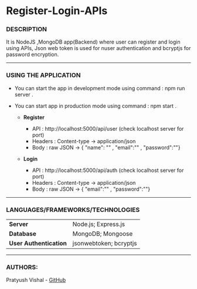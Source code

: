# Register-Login-APIs

### DESCRIPTION
It is NodeJS ,MongoDB app(Backend) where user can register and login using APIs, Json web token is used for nuser authentication and bcryptjs for password encryption.

---

### USING THE APPLICATION

* You can start the app in development mode using command : npm run server .

* You can start app in production mode using command : npm start .

    * **Register**
        - API : http://localhost:5000/api/user (check localhost server for port)
        - Headers : Content-type -> application/json
        - Body : raw JSON -> { "name": "" , "email":"" , "password":""}

    * **Login**
        - API : http://localhost:5000/api/auth (check localhost server for port)
        - Headers : Content-type -> application/json
        - Body : raw JSON -> { "email":"" , "password":""}


---

### LANGUAGES/FRAMEWORKS/TECHNOLOGIES
| | |
| ------ | ------ |
| **Server** | Node.js; Express.js |
| **Database** | MongoDB; Mongoose |
| **User Authentication** | jsonwebtoken; bcryptjs |

---

### AUTHORS:
Pratyush Vishal - [GitHub](https://github.com/prats7)
